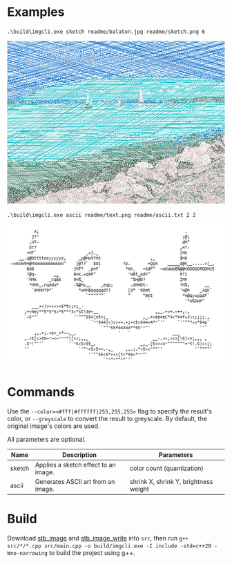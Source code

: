 # Examples

`.\build\imgcli.exe sketch readme/balaton.jpg readme/sketch.png 6`

<img src="https://raw.githubusercontent.com/bks1b/image-cli/main/readme/sketch.png">

`.\build\imgcli.exe ascii readme/text.png readme/ascii.txt 2 2`

<img src="https://raw.githubusercontent.com/bks1b/image-cli/main/readme/ascii.png">

# Commands

Use the `--color=<#fff|#ffffff|255,255,255>` flag to specify the result's color, or `--greyscale` to convert the result to greyscale. By default, the original image's colors are used.

All parameters are optional.

| Name   | Description                          | Parameters                            | 
|--------|--------------------------------------|---------------------------------------|
| sketch | Applies a sketch effect to an image. | color count (quantization)            | 
| ascii  | Generates ASCII art from an image.   | shrink X, shrink Y, brightness weight | 

# Build

Download [stb_image](https://github.com/nothings/stb/blob/master/stb_image.h) and [stb_image_write](https://github.com/nothings/stb/blob/master/stb_image_write.h) into `src`, then run `g++ src/*/*.cpp src/main.cpp -o build/imgcli.exe -I include -std=c++20 -Wno-narrowing` to build the project using g++.
